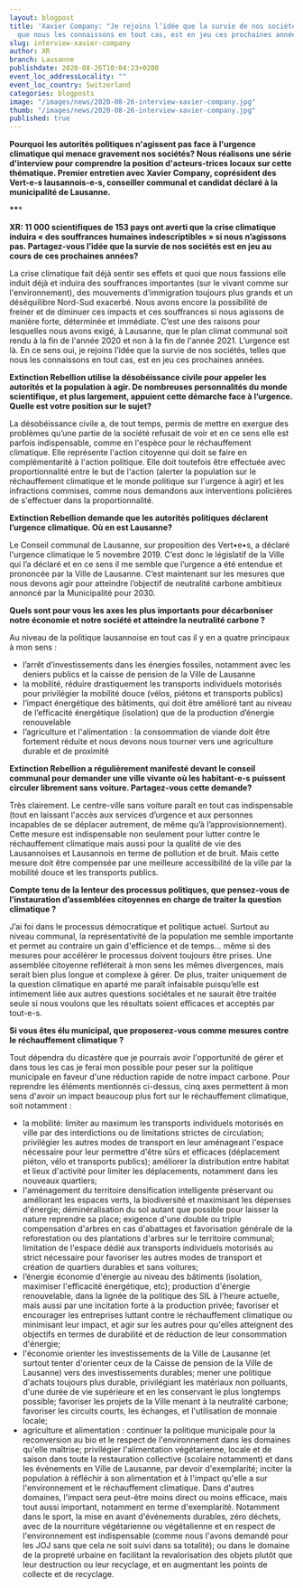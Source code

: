 ```yaml
---
layout: blogpost
title: 'Xavier Company: "Je rejoins l’idée que la survie de nos sociétés, telles
  que nous les connaissons en tout cas, est en jeu ces prochaines années"'
slug: interview-xavier-company
author: XR
branch: Lausanne
publishdate: 2020-08-26T10:04:23+0200
event_loc_addressLocality: ""
event_loc_country: Switzerland
categories: blogposts
image: "/images/news/2020-08-26-interview-xavier-company.jpg"
thumb: "/images/news/2020-08-26-interview-xavier-company.jpg"
published: true
---
```

**Pourquoi les autorités politiques n'agissent pas face à l'urgence climatique qui menace gravement nos sociétés? Nous réalisons une série d'interview pour comprendre la position d'acteurs-trices locaux sur cette thématique. Premier entretien avec Xavier Company, coprésident des Vert-e-s lausannois-e-s, conseiller communal et candidat déclaré à la municipalité de Lausanne.**

**\*\****

**XR: 11 000 scientifiques de 153 pays ont  averti que la crise climatique induira « des souffrances humaines indescriptibles » si nous n’agissons pas. Partagez-vous l’idée que la survie de nos sociétés est en jeu au cours de ces prochaines années?**

La crise climatique fait déjà sentir ses effets et quoi que nous fassions elle induit déjà et induira des souffrances importantes (sur le vivant comme sur l'environnement), des mouvements d’immigration toujours plus grands et un déséquilibre Nord-Sud exacerbé.
Nous avons encore la possibilité de freiner et de diminuer ces impacts et ces souffrances si nous agissons de manière forte, déterminée et immédiate. C’est une des raisons pour lesquelles nous avons exigé, à Lausanne, que le plan climat communal soit rendu à la fin de l'année 2020 et non à la fin de l'année 2021. L’urgence est là. En ce sens oui, je rejoins l’idée que la survie de nos sociétés, telles que nous les connaissons en tout cas, est en jeu ces prochaines années.

**Extinction Rebellion utilise la désobéissance civile pour appeler les autorités et la population à agir. De nombreuses personnalités du monde scientifique, et plus largement, appuient cette démarche face à l’urgence. Quelle est votre position sur le sujet?**

La désobéissance civile a, de tout temps, permis de mettre en exergue des problèmes qu’une partie de la société refusait de voir et en ce sens elle est parfois indispensable, comme en l'espèce pour le réchauffement climatique. Elle représente l'action citoyenne qui doit se faire en complémentarité à l'action politique. Elle doit toutefois être effectuée avec proportionnalité entre le but de l'action (alerter la population sur le réchauffement climatique et le monde politique sur l'urgence à agir) et les infractions commises, comme nous demandons aux interventions policières de s'effectuer dans la proportionnalité. 

**Extinction Rebellion demande que les autorités politiques déclarent l’urgence climatique. Où en est Lausanne?**

Le Conseil communal de Lausanne, sur proposition des Vert•e•s, a déclaré l'urgence climatique le 5 novembre 2019. C’est donc le législatif de la Ville qui l’a déclaré et en ce sens il me semble que l’urgence a été entendue et prononcée par la Ville de Lausanne. C’est maintenant sur les mesures que nous devons agir pour atteindre l’objectif de neutralité carbone ambitieux annoncé par la Municipalité pour 2030.

**Quels sont pour vous les axes les plus importants pour décarboniser notre économie et notre société et atteindre la neutralité carbone ?**

Au niveau de la politique lausannoise en tout cas il y en a quatre principaux à mon sens :

* l’arrêt d’investissements dans les énergies fossiles, notamment avec les deniers publics et la caisse de pension de la Ville de Lausanne
* la mobilité, réduire drastiquement les transports individuels motorisés pour privilégier la mobilité douce (vélos, piétons et transports publics)
* l’impact énergétique des bâtiments, qui doit être amélioré tant au niveau de l’efficacité énergétique (isolation) que de la production d’énergie renouvelable
* l’agriculture et l'alimentation : la consommation de viande doit être fortement réduite et nous devons nous tourner vers une agriculture durable et de proximité

**Extinction Rebellion a régulièrement manifesté devant le conseil communal pour demander une ville vivante où les habitant-e-s puissent circuler librement sans voiture. Partagez-vous cette demande?**

Très clairement. Le centre-ville sans voiture paraît en tout cas indispensable (tout en laissant l'accès aux services d’urgence et aux personnes incapables de se déplacer autrement, de même qu’à l’approvisionnement). Cette mesure est indispensable non seulement pour lutter contre le réchauffement climatique mais aussi pour la qualité de vie des Lausannoises et Lausannois en terme de pollution et de bruit. Mais cette mesure doit être compensée par une meilleure accessibilité de la ville par la mobilité douce et les transports publics.

**Compte tenu de la lenteur des processus politiques, que pensez-vous de l’instauration d’assemblées citoyennes en charge de traiter la question climatique ?**

J’ai foi dans le processus démocratique et politique actuel. Surtout au niveau communal, la représentativité de la population me semble importante et permet au contraire un gain d'efficience et de temps... même si des mesures pour accélérer le processus doivent toujours être prises. Une assemblée citoyenne refléterait à mon sens les mêmes divergences, mais serait bien plus longue et complexe à gérer. De plus, traiter uniquement de la question climatique en aparté me paraît infaisable puisqu’elle est intimement liée aux autres questions sociétales et ne saurait être traitée seule si nous voulons que les résultats soient efficaces et acceptés par tout-e-s.

**Si vous êtes élu municipal, que proposerez-vous comme mesures contre le réchauffement climatique ?**

Tout dépendra du dicastère que je pourrais avoir l'opportunité de gérer et dans tous les cas je ferai mon possible pour peser sur la politique municipale en faveur d'une réduction rapide de notre impact carbone. Pour reprendre les éléments mentionnés ci-dessus, cinq axes permettent à mon sens d'avoir un impact beaucoup plus fort sur le réchauffement climatique, soit notamment :

* la mobilité: limiter au maximum les transports individuels motorisés en ville par des interdictions ou de limitations strictes de circulation; privilégier les autres modes de transport en leur aménageant l'espace nécessaire pour leur permettre d'être sûrs et efficaces (déplacement piéton, vélo et transports publics); améliorer la distribution entre habitat et lieux d'activité pour limiter les déplacements, notamment dans les nouveaux quartiers;
* l'aménagement du territoire densification intelligente préservant ou améliorant les espaces verts, la biodiversité et maximisant les dépenses d'énergie; déminéralisation du sol autant que possible pour laisser la nature reprendre sa place; exigence d'une double ou triple compensation d'arbres en cas d'abattages et favorisation générale de la reforestation ou des plantations d'arbres sur le territoire communal; limitation de l'espace dédié aux transports individuels motorisés au strict nécessaire pour favoriser les autres modes de transport et création de quartiers durables et sans voitures;
* l’énergie économie d'énergie au niveau des bâtiments (isolation, maximiser l'efficacité énergétique, etc); production d'énergie renouvelable, dans la lignée de la politique des SIL à l'heure actuelle, mais aussi par une incitation forte à la production privée; favoriser et encourager les entreprises luttant contre le réchauffement climatique ou minimisant leur impact, et agir sur les autres pour qu'elles atteignent des objectifs en termes de durabilité et de réduction de leur consommation d'énergie;
* l'économie orienter les investissements de la Ville de Lausanne (et surtout tenter d'orienter ceux de la Caisse de pension de la Ville de Lausanne) vers des investissements durables; mener une politique d'achats toujours plus durable, privilégiant les matériaux non polluants, d'une durée de vie supérieure et en les conservant le plus longtemps possible; favoriser les projets de la Ville menant à la neutralité carbone; favoriser les circuits courts, les échanges, et l'utilisation de monnaie locale;
* agriculture et alimentation : continuer la politique municipale pour la reconversion au bio et le respect de l'environnement dans les domaines qu'elle maîtrise; privilégier l'alimentation végétarienne, locale et de saison dans toute la restauration collective (scolaire notamment) et dans les événements en Ville de Lausanne, par devoir d'exemplarité; inciter la population à réfléchir à son alimentation et à l'impact qu'elle a sur l'environnement et le réchauffement climatique. Dans d'autres domaines, l'impact sera peut-être moins direct ou moins efficace, mais tout aussi important, notamment en terme d'exemplarité. Notamment dans le sport, la mise en avant d'événements durables, zéro déchets, avec de la nourriture végétarienne ou végétalienne et en respect de l'environnement est indispensable (comme nous l'avons demandé pour les JOJ sans que cela ne soit suivi dans sa totalité); ou dans le domaine de la propreté urbaine en facilitant la revalorisation des objets plutôt que leur destruction ou leur recyclage, et en augmentant les points de collecte et de recyclage.
